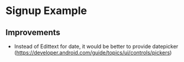 # Signup Example

## Improvements
* Instead of Edittext for date, it would be better to provide datepicker (https://developer.android.com/guide/topics/ui/controls/pickers)
